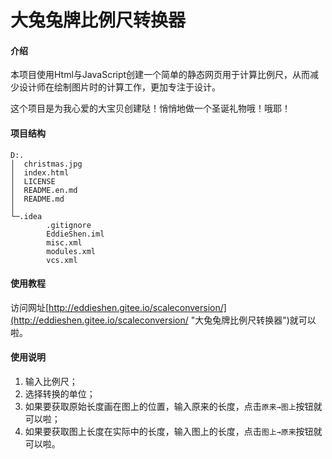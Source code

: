 # 大兔兔牌比例尺转换器

#### 介绍

本项目使用Html与JavaScript创建一个简单的静态网页用于计算比例尺，从而减少设计师在绘制图片时的计算工作，更加专注于设计。

这个项目是为我心爱的大宝贝创建哒！悄悄地做一个圣诞礼物哦！哦耶！

#### 项目结构

```
D:.
│  christmas.jpg
│  index.html
│  LICENSE
│  README.en.md
│  README.md
│  
└─.idea
        .gitignore
        EddieShen.iml
        misc.xml
        modules.xml
        vcs.xml
```


#### 使用教程

访问网址[http://eddieshen.gitee.io/scaleconversion/](http://eddieshen.gitee.io/scaleconversion/ "大兔兔牌比例尺转换器")就可以啦。

#### 使用说明

1.  输入比例尺；
2.  选择转换的单位；
3.  如果要获取原始长度画在图上的位置，输入原来的长度，点击`原来→图上`按钮就可以啦；
4.  如果要获取图上长度在实际中的长度，输入图上的长度，点击`图上→原来`按钮就可以啦。
